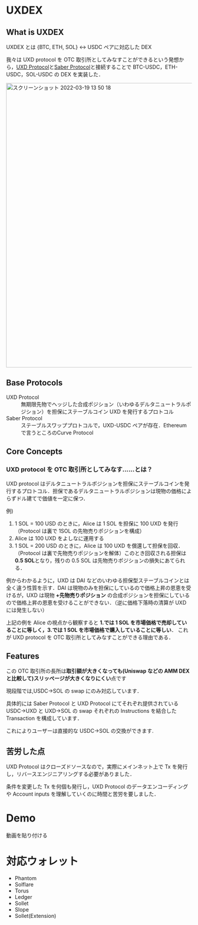 # UXDEX

## What is UXDEX

UXDEX とは {BTC, ETH, SOL} <-> USDC ペアに対応した DEX

我々は UXD protocol を OTC 取引所としてみなすことができるという発想から，[UXD Protocol](https://uxd.fi/)と[Saber Protocol](https://app.saber.so/#/swap)と接続することで BTC-USDC，ETH-USDC，SOL-USDC の DEX を実装した．

<img width="770" alt="スクリーンショット 2022-03-19 13 50 18" src="https://user-images.githubusercontent.com/47593288/159107418-ee42174e-b75e-49c4-ab89-95dd792ee9cf.png">

## Base Protocols

<dl>
  <dt> <a ref="https://uxd.fi/">UXD Protocol</a> </dt>
  <dd>無期限先物でヘッジした合成ポジション（いわゆるデルタニュートラルポジション）を担保にステーブルコイン UXD を発行するプロトコル</dd>
  <dt><a ref="https://app.saber.so">Saber Protocol</a></dt>
  <dd>ステーブルスワッププロトコルで，UXD-USDC ペアが存在．Ethereum で言うところの<a ref="https://curve.fi">Curve Protocol</a></dd>
</dl>

## Core Concepts

### UXD protocol を OTC 取引所としてみなす……とは？

UXD protocol はデルタニュートラルポジションを担保にステーブルコインを発行するプロトコル．担保であるデルタニュートラルポジションは現物の価格によらずドル建てで価値を一定に保つ．

例)

1. 1 SOL = 100 USD のときに，Alice は 1 SOL を担保に 100 UXD を発行（Protocol は裏で 1SOL の先物売りポジションを構成）
2. Alice は 100 UXD をよしなに運用する
3. 1 SOL = 200 USD のときに，Alice は 100 UXD を償還して担保を回収．（Protocol は裏で先物売りポジションを解体）このとき回収される担保は **0.5 SOL**となり，残りの 0.5 SOL は先物売りポジションの損失にあてられる．

例からわかるように，UXD は DAI などのいわゆる担保型ステーブルコインとは全く違う性質を示す．DAI は現物のみを担保にしているので価格上昇の恩恵を受けるが，UXD は現物 **+先物売りポジション** の合成ポジションを担保にしているので価格上昇の恩恵を受けることができない．（逆に価格下落時の清算が UXD には発生しない）

上記の例を Alice の視点から観察すると **1.では 1 SOL を市場価格で売却していることに等しく，3.では 1 SOL を市場価格で購入していることに等しい**． これが UXD protocol を OTC 取引所としてみなすことができる理由である．

## Features

この OTC 取引所の長所は**取引額が大きくなっても(Uniswap などの AMM DEX と比較して)スリッページが大きくなりにくい**点です

現段階では,USDC→SOL の swap にのみ対応しています．

具体的には Saber Protocol と UXD Protocol にてそれぞれ提供されている USDC→UXD と UXD→SOL の swap それぞれの Instructions を結合した Transaction を構成しています．

これによりユーザーは直接的な USDC→SOL の交換ができます.

## 苦労した点

UXD Protocol はクローズドソースなので，実際にメインネット上で Tx を発行し，リバースエンジニアリングする必要がありました．

条件を変更した Tx を何個も発行し，UXD Protocol のデータエンコーディングや Account inputs を理解していくのに時間と苦労を要しました．

# Demo

動画を貼り付ける

# 対応ウォレット

- Phantom
- Solflare
- Torus
- Ledger
- Sollet
- Slope
- Sollet(Extension)

